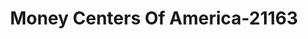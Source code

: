 ---
f_zip-code: 54416
f_state-code: WI
title: Money Centers Of America-21163
f_phone: 715-787-4755
f_city-only: Bowler
f_address: W12180 County Road A Bowler
f_location-unique-id: '21163'
slug: money-centers-of-america-21163
updated-on: '2024-05-30T13:46:58.046Z'
created-on: '2024-05-30T13:36:59.803Z'
published-on: '2024-05-30T13:54:32.469Z'
f_city-state: cms/city/bowler-wi.md
f_company: cms/company/money-centers-of-america.md
f_state: cms/state/wisconsin.md
layout: '[payday-loan].html'
tags: payday-loan
---